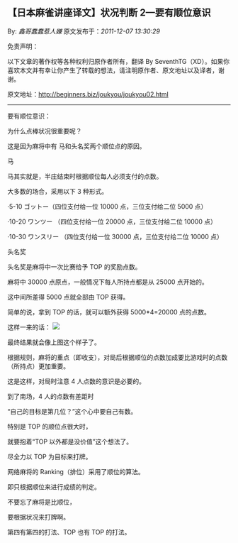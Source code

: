 ## 【日本麻雀讲座译文】状况判断 2—要有顺位意识

By: _鑫哥蠢蠢惹人嫌_ 原文发布于：_2011-12-07 13:30:29_

免责声明：

以下文章的著作权等各种权利归原作者所有，翻译 By
SeventhTG（XD）。如果你喜欢本文并有幸让你产生了转载的想法，请注明原作者、原文地址以及译者，谢谢。

原文地址：http://beginners.biz/joukyou/joukyou02.html

---

要有顺位意识：

为什么点棒状况很重要呢？

这是因为麻将中有 马和头名奖两个顺位点的原因。

马

马其实就是，半庄结束时根据顺位每人必须支付的点数。

大多数的场合，采用以下 3 种形式。

·5-10 ゴットー（四位支付给一位 10000 点，三位支付给二位 5000 点）

·10-20 ワンツー （四位支付给一位 20000 点，三位支付给二位 10000 点）

·10-30 ワンスリー （四位支付给一位 30000 点，三位支付给二位 10000 点）

头名奖

头名奖是麻将中一次比赛给予 TOP 的奖励点数。

麻将中 30000 点原点，一般情况下每人所持点都是从 25000 点开始的。

这中间所差得 5000 点就全部由 TOP 获得。

简单的说，拿到 TOP 的话，就可以额外获得 5000\*4=20000 点的点数。

这样一来的话：
![](http://s11.sinaimg.cn/middle/7f78b76fgb37a0a46c6ea&690)

最终结果就会像上图这个样子了。

根据规则，麻将的重点（即收支），对局后根据顺位的点数加成要比游戏时的点数（所持点）更加重要。

这是这样，对局时注意 4 人点数的意识是必要的。

到了南场，4 人的点数有差距时

“自己的目标是第几位？”这个心中要自己有数。

特别是 TOP 的顺位点很大时，

就要抱着“TOP 以外都是没价值”这个想法了。

尽全力以 TOP 为目标来打牌。

网络麻将的 Ranking（排位）采用了顺位的算法。

即只根据顺位来进行成绩的判定。

不要忘了麻将是比顺位，

要根据状况来打牌啊。

第四有第四的打法、TOP 也有 TOP 的打法。
